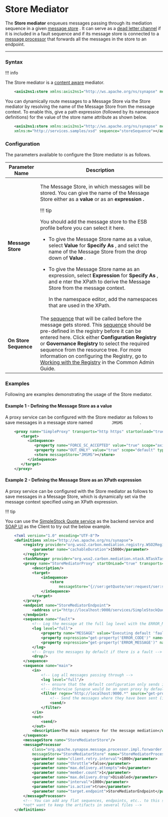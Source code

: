 # Store Mediator

The **Store mediator** enqueues messages passing through its mediation
sequence in a given [message
store](https://docs.wso2.com/display/EI650/Message+Stores) . It can
serve as a [dead letter
channel](https://docs.wso2.com/display/IntegrationPatterns/Dead+Letter+Channel)
if it is included in a fault sequence and if its message store is
connected to a [message
processor](https://docs.wso2.com/display/EI650/Message+Processors) that
forwards all the messages in the store to an endpoint.

------------------------------------------------------------------------

### Syntax

!!! info

The Store mediator is a [content
aware](ESB-Mediators_119131045.html#ESBMediators-Content-awareness)
mediator.


``` xml
    <axis2ns1:store xmlns:axis2ns1="http://ws.apache.org/ns/synapse" messageStore="JMSMS" sequence="storeSequence"></axis2ns1:store>
```

You can dynamically route messages to a Message Store via the Store
mediator by resolving the name of the Message Store from the message
context. To enable this, give a path expression (followed by its
namespace definitions) for the value of the store name attribute as
shown below.

``` xml
    <axis2ns1:store xmlns:axis2ns1="http://ws.apache.org/ns/synapse" messagestore="{//m:msgstr/m:arg/m:value}"
    xmlns:m="http://services.samples/xsd" sequence="storeSequence"></axis2ns1:store>
```

### Configuration

The parameters available to configure the Store mediator is as follows.

<table>
<thead>
<tr class="header">
<th>Parameter Name</th>
<th>Description</th>
</tr>
</thead>
<tbody>
<tr class="odd">
<td><strong>Message Store</strong></td>
<td><div class="content-wrapper">
<p>The Message Store, in which messages will be stored. You can give the name of the Message Store either as a <strong>value</strong> or as an <strong><strong>expression</strong> .</strong></p>
!!! tip
<p>You should add the message store to the ESB profile before you can select it here.</p>

<ul>
<li>To give the Message Store name as a value, select <strong>Value</strong> for <strong>Specify As</strong> , and selct the name of the Message Store from the drop down of <strong>Value</strong> .</li>
<li><p>To give the Message Store name as an expression, select <strong>Expression</strong> for <strong>Specify As</strong> , and e nter the XPath to derive the Message Store from the message context.</p>
<p>In the namespace editor, add the namespaces that are used in the XPath.</p></li>
</ul>
</div></td>
</tr>
<tr class="even">
<td><strong>On Store Sequence</strong></td>
<td>The <a href="_Mediation_Sequences_">sequence</a> that will be called before the message gets stored. This <a href="_Mediation_Sequences_">sequence</a> should be pre-defined in the registry before it can be entered here. Click either <strong>Configuration Registry</strong> or <strong>Governance</strong> <strong>Registry</strong> to select the required sequence from the resource tree. For more information on configuring the Registry, go to <a href="https://docs.wso2.com/display/ADMIN44x/Working+with+the+Registry">Working with the Registry</a> in the Common Admin Guide.</td>
</tr>
</tbody>
</table>

### Examples

Following are examples demonstrating the usage of the Store mediator.

#### Example 1 - Defining the Message Store as a value

A proxy service can be configured with the Store mediator as follows to
save messages in a message store named `         JMSMS        ` .

``` xml
    <proxy name="SimpleProxy" transports="http https" startonload="true" trace="disable" xmlns="http://ws.apache.org/ns/synapse">
       <target>
          <inSequence>
             <property name="FORCE_SC_ACCEPTED" value="true" scope="axis2" type="STRING"></property>
             <property name="OUT_ONLY" value="true" scope="default" type="STRING"></property>
             <store messageStore="JMSMS"></store>
          </inSequence>
       </target>
    </proxy>
```

#### Example 2 - Defining the Message Store as an XPath expression

A proxy service can be configured with the Store mediator as follows to
save messages in a Message Store, which is dynamically set via the
message context specified using an XPath expression.

!!! tip

You can use the [SimpleStock Quote
service](https://docs.wso2.com/display/EI620/Setting+Up+the+ESB+Samples#SettingUptheESBSamples-Backend)
as the backend service and [SOAP UI](https://www.soapui.org/) as the
Client to try out the below example.


``` xml
    <?xml version="1.0" encoding="UTF-8"?>
    <definitions xmlns="http://ws.apache.org/ns/synapse">
        <registry provider="org.wso2.carbon.mediation.registry.WSO2Registry">
            <parameter name="cachableDuration">15000</parameter>
        </registry>
        <taskManager provider="org.wso2.carbon.mediation.ntask.NTaskTaskManager"/>
        <proxy name="StoreMediatorProxy" startOnLoad="true" transports="http https">
            <description/>
            <target>
                <inSequence>
                    <store
                        messageStore="{//ser:getQuote/ser:request/ser:symbol}" xmlns:ser="http://services.samples"/>
                </inSequence>
            </target>
        </proxy>
        <endpoint name="StoreMediatorEndpoint">
            <address uri="http://localhost:9000/services/SimpleStockQuoteService"/>
        </endpoint>
        <sequence name="fault">
            <!-- Log the message at the full log level with the ERROR_MESSAGE and the ERROR_CODE-->
            <log level="full">
                <property name="MESSAGE" value="Executing default 'fault' sequence"/>
                <property expression="get-property('ERROR_CODE')" name="ERROR_CODE"/>
                <property expression="get-property('ERROR_MESSAGE')" name="ERROR_MESSAGE"/>
            </log>
            <!-- Drops the messages by default if there is a fault -->
            <drop/>
        </sequence>
        <sequence name="main">
            <in>
                <!-- Log all messages passing through -->
                <log level="full"/>
                <!-- ensure that the default configuration only sends if it is one of samples -->
                <!-- Otherwise Synapse would be an open proxy by default (BAD!)               -->
                <filter regex="http://localhost:9000.*" source="get-property('To')">
                    <!-- Send the messages where they have been sent (i.e. implicit "To" EPR) -->
                    <send/>
                </filter>
            </in>
            <out>
                <send/>
            </out>
            <description>The main sequence for the message mediation</description>
        </sequence>
        <messageStore name="StoreMediatorStore"/>
        <messageProcessor
            class="org.apache.synapse.message.processor.impl.forwarder.ScheduledMessageForwardingProcessor"
            messageStore="StoreMediatorStore" name="StoreMediatorProcessor" targetEndpoint="StoreMediatorEndpoint">
            <parameter name="client.retry.interval">1000</parameter>
            <parameter name="throttle">false</parameter>
            <parameter name="max.delivery.attempts">4</parameter>
            <parameter name="member.count">1</parameter>
            <parameter name="max.delivery.drop">Disabled</parameter>
            <parameter name="interval">1000</parameter>
            <parameter name="is.active">true</parameter>
            <parameter name="target.endpoint">StoreMediatorEndpoint</parameter>
        </messageProcessor>
        <!-- You can add any flat sequences, endpoints, etc.. to this synapse.xml file if you do
        *not* want to keep the artifacts in several files -->
    </definitions>
```
